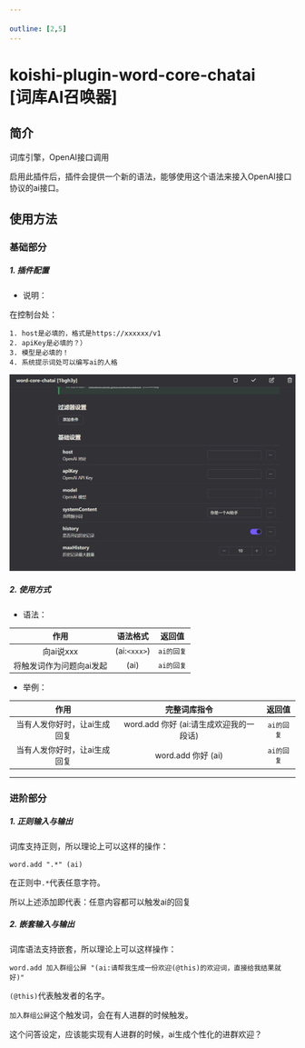 ```yaml
---

outline: [2,5]
---
```


# koishi-plugin-word-core-chatai<br>[词库AI召唤器]

## 简介

词库引擎，OpenAI接口调用

启用此插件后，插件会提供一个新的语法，能够使用这个语法来接入OpenAI接口协议的ai接口。

## 使用方法

### 基础部分

##### 1. 插件配置

- 说明：

在控制台处：

    1. host是必填的，格式是https://xxxxxx/v1
    2. apiKey是必填的？）
    3. 模型是必填的！
    4. 系统提示词处可以编写ai的人格

![插件配置图片](./src/e77afcbf5745b601654016795fe4a10a7f8a7e2f.png)

##### 2. 使用方式

- 语法：

|作用|语法格式|返回值|
|:--:|:--:|:--:|
|向ai说xxx|(ai:`<xxx>`)|`ai的回复`|
|将触发词作为问题向ai发起|(ai)|`ai的回复`|

- 举例：

|作用|完整词库指令|返回值|
|:--:|:--:|:--:|
|当有人发你好时，让ai生成回复|word.add 你好 (ai:请生成欢迎我的一段话)|`ai的回复`|
|当有人发你好时，让ai生成回复|word.add 你好 (ai)|`ai的回复`|

***

### 进阶部分

##### 1. 正则输入与输出

词库支持正则，所以理论上可以这样的操作：

```
word.add ".*" (ai)
```

在正则中`.*`代表任意字符。

所以上述添加即代表：任意内容都可以触发ai的回复

##### 2. 嵌套输入与输出

词库语法支持嵌套，所以理论上可以这样操作：

```
word.add 加入群组公屏 "(ai:请帮我生成一份欢迎(@this)的欢迎词，直接给我结果就好)"
```

`(@this)`代表触发者的名字。

`加入群组公屏`这个触发词，会在有人进群的时候触发。

这个问答设定，应该能实现有人进群的时候，ai生成个性化的进群欢迎？